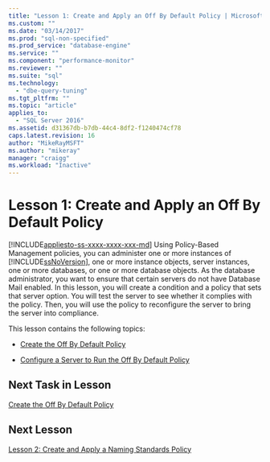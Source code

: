 ```yaml
---
title: "Lesson 1: Create and Apply an Off By Default Policy | Microsoft Docs"
ms.custom: ""
ms.date: "03/14/2017"
ms.prod: "sql-non-specified"
ms.prod_service: "database-engine"
ms.service: ""
ms.component: "performance-monitor"
ms.reviewer: ""
ms.suite: "sql"
ms.technology: 
  - "dbe-query-tuning"
ms.tgt_pltfrm: ""
ms.topic: "article"
applies_to: 
  - "SQL Server 2016"
ms.assetid: d31367db-b7db-44c4-8df2-f1240474cf78
caps.latest.revision: 16
author: "MikeRayMSFT"
ms.author: "mikeray"
manager: "craigg"
ms.workload: "Inactive"
---
```

# Lesson 1: Create and Apply an Off By Default Policy
[!INCLUDE[appliesto-ss-xxxx-xxxx-xxx-md](../../includes/appliesto-ss-xxxx-xxxx-xxx-md.md)]
Using Policy-Based Management policies, you can administer one or more instances of [!INCLUDE[ssNoVersion](../../includes/ssnoversion-md.md)], one or more instance objects, server instances, one or more databases, or one or more database objects. As the database administrator, you want to ensure that certain servers do not have Database Mail enabled. In this lesson, you will create a condition and a policy that sets that server option. You will test the server to see whether it complies with the policy. Then, you will use the policy to reconfigure the server to bring the server into compliance.  
  
This lesson contains the following topics:  
  
-   [Create the Off By Default Policy](../../relational-databases/policy-based-management/lesson-1-1-create-the-off-by-default-policy.md)  
  
-   [Configure a Server to Run the Off By Default Policy](../../relational-databases/policy-based-management/lesson-1-2-configure-a-server-to-run-the-off-by-default-policy.md)  
  
## Next Task in Lesson  
[Create the Off By Default Policy](../../relational-databases/policy-based-management/lesson-1-1-create-the-off-by-default-policy.md)  
  
## Next Lesson  
[Lesson 2: Create and Apply a Naming Standards Policy](../../relational-databases/policy-based-management/lesson-2-create-and-apply-a-naming-standards-policy.md)  
  
  
  
